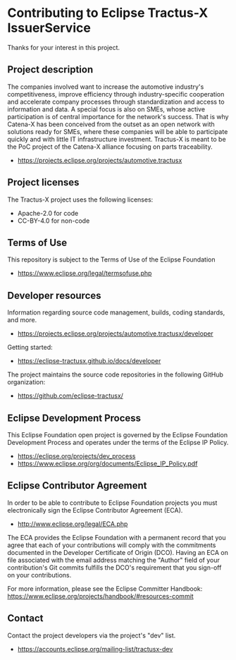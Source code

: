 # Contributing to Eclipse Tractus-X IssuerService

Thanks for your interest in this project.

## Project description

The companies involved want to increase the automotive industry's
competitiveness, improve efficiency through industry-specific cooperation and
accelerate company processes through standardization and access to information
and data. A special focus is also on SMEs, whose active participation is of
central importance for the network's success. That is why Catena-X has been
conceived from the outset as an open network with solutions ready for SMEs,
where these companies will be able to participate quickly and with little IT
infrastructure investment. Tractus-X is meant to be the PoC project of the
Catena-X alliance focusing on parts traceability.

* <https://projects.eclipse.org/projects/automotive.tractusx>

## Project licenses

The Tractus-X project uses the following licenses:

* Apache-2.0 for code
* CC-BY-4.0 for non-code

## Terms of Use

This repository is subject to the Terms of Use of the Eclipse Foundation

* https://www.eclipse.org/legal/termsofuse.php

## Developer resources

Information regarding source code management, builds, coding standards, and
more.

* <https://projects.eclipse.org/projects/automotive.tractusx/developer>

Getting started:

* https://eclipse-tractusx.github.io/docs/developer

The project maintains the source code repositories in the following GitHub organization:

* <https://github.com/eclipse-tractusx/>

## Eclipse Development Process

This Eclipse Foundation open project is governed by the Eclipse Foundation
Development Process and operates under the terms of the Eclipse IP Policy.

* <https://eclipse.org/projects/dev_process>
* <https://www.eclipse.org/org/documents/Eclipse_IP_Policy.pdf>

## Eclipse Contributor Agreement

In order to be able to contribute to Eclipse Foundation projects you must
electronically sign the Eclipse Contributor Agreement (ECA).

* <http://www.eclipse.org/legal/ECA.php>

The ECA provides the Eclipse Foundation with a permanent record that you agree
that each of your contributions will comply with the commitments documented in
the Developer Certificate of Origin (DCO). Having an ECA on file associated with
the email address matching the "Author" field of your contribution's Git commits
fulfills the DCO's requirement that you sign-off on your contributions.

For more information, please see the Eclipse Committer Handbook:
<https://www.eclipse.org/projects/handbook/#resources-commit>

## Contact

Contact the project developers via the project's "dev" list.

* <https://accounts.eclipse.org/mailing-list/tractusx-dev>

